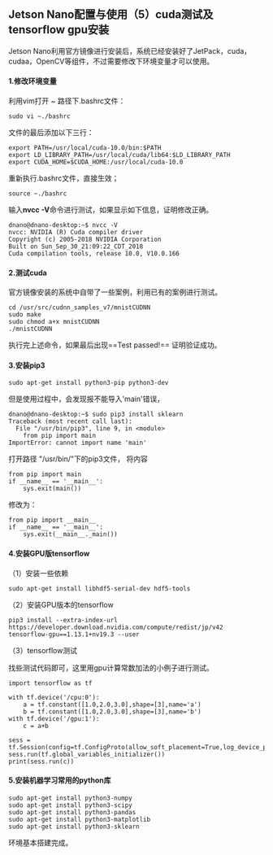 Jetson Nano配置与使用（5）cuda测试及tensorflow gpu安装
---
Jetson Nano利用官方镜像进行安装后，系统已经安装好了JetPack，cuda，cudaa，OpenCV等组件，不过需要修改下环境变量才可以使用。

#### 1.修改环境变量
利用vim打开 ~ 路径下.bashrc文件：
```shell
sudo vi ~./bashrc
```
文件的最后添加以下三行：
```shell
export PATH=/usr/local/cuda-10.0/bin:$PATH
export LD_LIBRARY_PATH=/usr/local/cuda/lib64:$LD_LIBRARY_PATH
export CUDA_HOME=$CUDA_HOME:/usr/local/cuda-10.0
```
重新执行.bashrc文件，直接生效；
```shell
source ~./bashrc
```
输入**nvcc -V**命令进行测试，如果显示如下信息，证明修改正确。
```shell
dnano@dnano-desktop:~$ nvcc -V
nvcc: NVIDIA (R) Cuda compiler driver
Copyright (c) 2005-2018 NVIDIA Corporation
Built on Sun_Sep_30_21:09:22_CDT_2018
Cuda compilation tools, release 10.0, V10.0.166
```
#### 2.测试cuda
官方镜像安装的系统中自带了一些案例，利用已有的案例进行测试。
```shell
cd /usr/src/cudnn_samples_v7/mnistCUDNN
sudo make
sudo chmod a+x mnistCUDNN
./mnistCUDNN
```
执行完上述命令，如果最后出现==Test passed!== 证明验证成功。
#### 3.安装pip3
```shell
sudo apt-get install python3-pip python3-dev
```
但是使用过程中，会发现报不能导入'main'错误，
```shell
dnano@dnano-desktop:~$ sudo pip3 install sklearn
Traceback (most recent call last):
  File "/usr/bin/pip3", line 9, in <module>
    from pip import main
ImportError: cannot import name 'main'
```
打开路径 "/usr/bin/"下的pip3文件，
将内容
```python3
from pip import main
if __name__ == '__main__':
    sys.exit(main())
```
修改为： 
```python3
from pip import __main__
if __name__ == '__main__':
    sys.exit(__main__._main())
```
#### 4.安装GPU版tensorflow
（1）安装一些依赖
```shell
sudo apt-get install libhdf5-serial-dev hdf5-tools
```
（2）安装GPU版本的tensorflow
```shell
pip3 install --extra-index-url https://developer.download.nvidia.com/compute/redist/jp/v42 tensorflow-gpu==1.13.1+nv19.3 --user
```
（3）tensorflow测试

找些测试代码即可，这里用gpu计算常数加法的小例子进行测试。
```python3
import tensorflow as tf
 
with tf.device('/cpu:0'):
    a = tf.constant([1.0,2.0,3.0],shape=[3],name='a')
    b = tf.constant([1.0,2.0,3.0],shape=[3],name='b')
with tf.device('/gpu:1'):
    c = a+b
   
sess = tf.Session(config=tf.ConfigProto(allow_soft_placement=True,log_device_placement=True))
sess.run(tf.global_variables_initializer())
print(sess.run(c))
```
#### 5.安装机器学习常用的python库
```shell
sudo apt-get install python3-numpy
sudo apt-get install python3-scipy
sudo apt-get install python3-pandas
sudo apt-get install python3-matplotlib
sudo apt-get install python3-sklearn
```
环境基本搭建完成。
